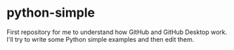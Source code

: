 # python-simple
First repository for me to understand how GitHub and GitHub Desktop work.
I'll try to write some Python simple examples and then edit them.
